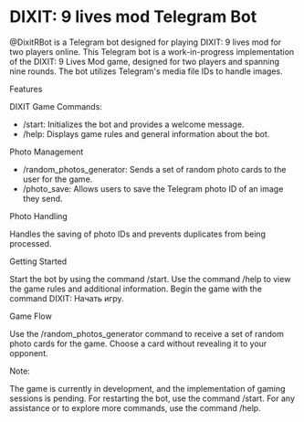 # DIXIT: 9 lives mod Telegram Bot
@DixitRBot is a Telegram bot designed for playing DIXIT: 9 lives mod for two players online. This Telegram bot is a work-in-progress implementation of the DIXIT: 9 Lives Mod game, designed for two players and spanning nine rounds. The bot utilizes Telegram's media file IDs to handle images.

Features

DIXIT Game Commands:
* /start: Initializes the bot and provides a welcome message.
* /help: Displays game rules and general information about the bot.

Photo Management
   
* /random_photos_generator: Sends a set of random photo cards to the user for the game.
* /photo_save: Allows users to save the Telegram photo ID of an image they send.

Photo Handling
   
Handles the saving of photo IDs and prevents duplicates from being processed.

Getting Started

Start the bot by using the command /start.
Use the command /help to view the game rules and additional information.
Begin the game with the command DIXIT: Начать игру.

Game Flow

Use the /random_photos_generator command to receive a set of random photo cards for the game.
Choose a card without revealing it to your opponent.

Note:

The game is currently in development, and the implementation of gaming sessions is pending.
For restarting the bot, use the command /start.
For any assistance or to explore more commands, use the command /help.
